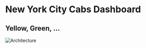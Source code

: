 # New York City Cabs Dashboard

## Yellow, Green, ...


![Architecture](https://user-images.githubusercontent.com/24941662/180272462-636b3fcd-2e04-449f-8fd8-3e43c2da28e5.png)


